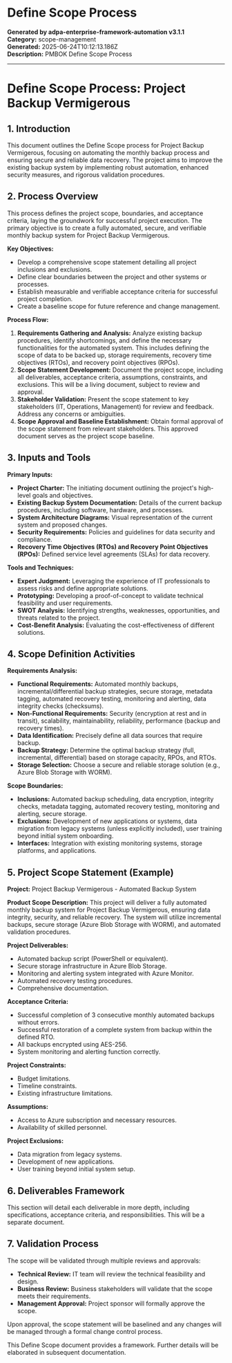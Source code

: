 # Define Scope Process

**Generated by adpa-enterprise-framework-automation v3.1.1**  
**Category:** scope-management  
**Generated:** 2025-06-24T10:12:13.186Z  
**Description:** PMBOK Define Scope Process

---

# Define Scope Process: Project Backup Vermigerous

## 1. Introduction

This document outlines the Define Scope process for Project Backup Vermigerous, focusing on automating the monthly backup process and ensuring secure and reliable data recovery.  The project aims to improve the existing backup system by implementing robust automation, enhanced security measures, and rigorous validation procedures.

## 2. Process Overview

This process defines the project scope, boundaries, and acceptance criteria, laying the groundwork for successful project execution.  The primary objective is to create a fully automated, secure, and verifiable monthly backup system for Project Backup Vermigerous.

**Key Objectives:**

* Develop a comprehensive scope statement detailing all project inclusions and exclusions.
* Define clear boundaries between the project and other systems or processes.
* Establish measurable and verifiable acceptance criteria for successful project completion.
* Create a baseline scope for future reference and change management.

**Process Flow:**

1. **Requirements Gathering and Analysis:**  Analyze existing backup procedures, identify shortcomings, and define the necessary functionalities for the automated system. This includes defining the scope of data to be backed up, storage requirements, recovery time objectives (RTOs), and recovery point objectives (RPOs).
2. **Scope Statement Development:**  Document the project scope, including all deliverables, acceptance criteria, assumptions, constraints, and exclusions.  This will be a living document, subject to review and approval.
3. **Stakeholder Validation:**  Present the scope statement to key stakeholders (IT, Operations, Management) for review and feedback.  Address any concerns or ambiguities.
4. **Scope Approval and Baseline Establishment:**  Obtain formal approval of the scope statement from relevant stakeholders.  This approved document serves as the project scope baseline.

## 3. Inputs and Tools

**Primary Inputs:**

* **Project Charter:**  The initiating document outlining the project's high-level goals and objectives.
* **Existing Backup System Documentation:**  Details of the current backup procedures, including software, hardware, and processes.
* **System Architecture Diagrams:**  Visual representation of the current system and proposed changes.
* **Security Requirements:**  Policies and guidelines for data security and compliance.
* **Recovery Time Objectives (RTOs) and Recovery Point Objectives (RPOs):**  Defined service level agreements (SLAs) for data recovery.

**Tools and Techniques:**

* **Expert Judgment:**  Leveraging the experience of IT professionals to assess risks and define appropriate solutions.
* **Prototyping:**  Developing a proof-of-concept to validate technical feasibility and user requirements.
* **SWOT Analysis:** Identifying strengths, weaknesses, opportunities, and threats related to the project.
* **Cost-Benefit Analysis:**  Evaluating the cost-effectiveness of different solutions.


## 4. Scope Definition Activities

**Requirements Analysis:**

* **Functional Requirements:**  Automated monthly backups, incremental/differential backup strategies, secure storage, metadata tagging, automated recovery testing, monitoring and alerting, data integrity checks (checksums).
* **Non-Functional Requirements:**  Security (encryption at rest and in transit), scalability, maintainability, reliability, performance (backup and recovery times).
* **Data Identification:**  Precisely define all data sources that require backup.
* **Backup Strategy:**  Determine the optimal backup strategy (full, incremental, differential) based on storage capacity, RPOs, and RTOs.
* **Storage Selection:**  Choose a secure and reliable storage solution (e.g., Azure Blob Storage with WORM).


**Scope Boundaries:**

* **Inclusions:**  Automated backup scheduling, data encryption, integrity checks, metadata tagging, automated recovery testing, monitoring and alerting, secure storage.
* **Exclusions:**  Development of new applications or systems, data migration from legacy systems (unless explicitly included), user training beyond initial system onboarding.
* **Interfaces:**  Integration with existing monitoring systems, storage platforms, and applications.


## 5. Project Scope Statement (Example)

**Project:** Project Backup Vermigerous - Automated Backup System

**Product Scope Description:**  This project will deliver a fully automated monthly backup system for Project Backup Vermigerous, ensuring data integrity, security, and reliable recovery. The system will utilize incremental backups, secure storage (Azure Blob Storage with WORM), and automated validation procedures.

**Project Deliverables:**

* Automated backup script (PowerShell or equivalent).
* Secure storage infrastructure in Azure Blob Storage.
* Monitoring and alerting system integrated with Azure Monitor.
* Automated recovery testing procedures.
* Comprehensive documentation.

**Acceptance Criteria:**

* Successful completion of 3 consecutive monthly automated backups without errors.
* Successful restoration of a complete system from backup within the defined RTO.
* All backups encrypted using AES-256.
* System monitoring and alerting function correctly.

**Project Constraints:**

* Budget limitations.
* Timeline constraints.
* Existing infrastructure limitations.

**Assumptions:**

* Access to Azure subscription and necessary resources.
* Availability of skilled personnel.

**Project Exclusions:**

* Data migration from legacy systems.
* Development of new applications.
* User training beyond initial system setup.


## 6. Deliverables Framework

This section will detail each deliverable in more depth, including specifications, acceptance criteria, and responsibilities.  This will be a separate document.


## 7. Validation Process

The scope will be validated through multiple reviews and approvals:

* **Technical Review:**  IT team will review the technical feasibility and design.
* **Business Review:**  Business stakeholders will validate that the scope meets their requirements.
* **Management Approval:**  Project sponsor will formally approve the scope.

Upon approval, the scope statement will be baselined and any changes will be managed through a formal change control process.


This Define Scope document provides a framework.  Further details will be elaborated in subsequent documentation.

